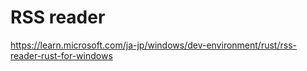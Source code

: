 # RSS reader

https://learn.microsoft.com/ja-jp/windows/dev-environment/rust/rss-reader-rust-for-windows
